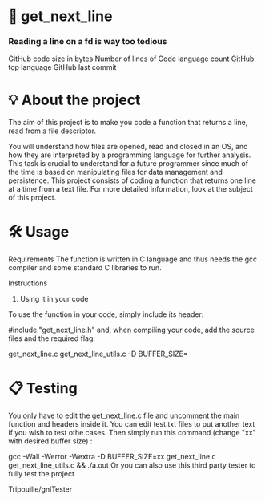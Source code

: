#  📖 get_next_line

#### 

### Reading a line on a fd is way too tedious
GitHub code size in bytes Number of lines of Code language count GitHub top language GitHub last commit


#  💡 About the project
The aim of this project is to make you code a function that returns a line, read from a file descriptor.

You will understand how files are opened, read and closed in an OS,
and how they are interpreted by a programming language for further analysis.
This task is crucial to understand for a future programmer since much of the time is based
on manipulating files for data management and persistence.
This project consists of coding a function that returns one line at a time from a text file.
For more detailed information, look at the subject of this project.

#  🛠️ Usage
Requirements
The function is written in C language and thus needs the gcc compiler and some standard C libraries to run.

Instructions
1. Using it in your code

To use the function in your code, simply include its header:

#include "get_next_line.h"
and, when compiling your code, add the source files and the required flag:

get_next_line.c get_next_line_utils.c -D BUFFER_SIZE=<size>
  
# 📋 Testing
You only have to edit the get_next_line.c file and uncomment the main function and headers inside it. You can edit test.txt files to put another text if you wish to test othe cases. Then simply run this command (change "xx" with desired buffer size) :

gcc -Wall -Werror -Wextra -D BUFFER_SIZE=xx get_next_line.c get_next_line_utils.c && ./a.out
Or you can also use this third party tester to fully test the project

Tripouille/gnlTester
